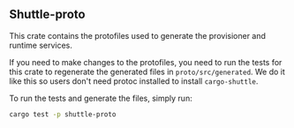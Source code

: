 ## Shuttle-proto

This crate contains the protofiles used to generate the provisioner and runtime services.

If you need to make changes to the protofiles, you need to run the tests for this crate to 
regenerate the generated files in `proto/src/generated`. We do it like this so users don't 
need protoc installed to install `cargo-shuttle`.

To run the tests and generate the files, simply run:

```bash
cargo test -p shuttle-proto
```

